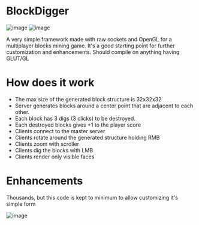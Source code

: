 # BlockDigger

![image](https://github.com/user-attachments/assets/df3cb64e-0f3a-44c1-9b2b-929f4c615bda)
![image](https://github.com/user-attachments/assets/db406e1b-62f6-4d49-9701-98f7cc91edef)



A very simple framework made with raw sockets and OpenGL for a multiplayer blocks mining game.
It's a good starting point for further customization and enhancements. 
Should compile on anything having GLUT/GL

# How does it work
- The max size of the generated block structure is 32x32x32 
- Server generates blocks around a center point that are adjacent to each other.
- Each block has 3 digs (3 clicks) to be destroyed. 
- Each destroyed blocks gives +1 to the player score
- Clients connect to the master server
- Clients rotate around the generated structure holding RMB
- Clients zoom with scroller
- Clients dig the blocks with LMB
- Clients render only visible faces

# Enhancements
Thousands, but this code is kept to minimum to allow customizing it's simple form

![image](https://github.com/user-attachments/assets/b0bb4573-78a6-4d07-badf-e21a72dd05ec)


